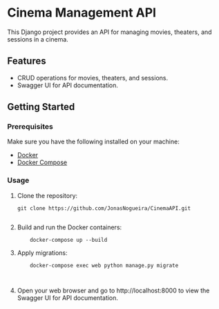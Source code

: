 # Cinema Management API

This Django project provides an API for managing movies, theaters, and sessions in a cinema.

## Features

- CRUD operations for movies, theaters, and sessions.
- Swagger UI for API documentation.

## Getting Started

### Prerequisites

Make sure you have the following installed on your machine:

- [Docker](https://www.docker.com/get-started)
- [Docker Compose](https://docs.docker.com/compose/install/)

### Usage

1. Clone the repository:

   ```
   git clone https://github.com/JonasNogueira/CinemaAPI.git


2. Build and run the Docker containers:
    ``` 
        docker-compose up --build

3. Apply migrations:
    ```
        docker-compose exec web python manage.py migrate



4. Open your web browser and go to http://localhost:8000 to view the Swagger UI for API documentation.

